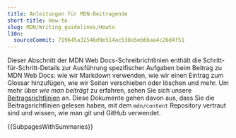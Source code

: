 ```yaml
---
title: Anleitungen für MDN-Beitragende
short-title: How-to
slug: MDN/Writing_guidelines/Howto
l10n:
  sourceCommit: 719645a32546d9e514ac530a5eb66aa4c26d4f51
---
```


Dieser Abschnitt der MDN Web Docs-Schreibrichtlinien enthält die Schritt-für-Schritt-Details zur Ausführung spezifischer Aufgaben beim Beitrag zu MDN Web Docs: wie wir Markdown verwenden, wie wir einen Eintrag zum Glossar hinzufügen, wie wir Seiten verschieben oder löschen und mehr.
Um mehr über _wie man beiträgt_ zu erfahren, sehen Sie sich unsere [Beitragsrichtlinien](/de/docs/MDN/Community) an.
Diese Dokumente gehen davon aus, dass Sie die Beitragsrichtlinien gelesen haben, mit dem `mdn/content` Repository vertraut sind und wissen, wie man git und GitHub verwendet.

{{SubpagesWithSummaries}}
